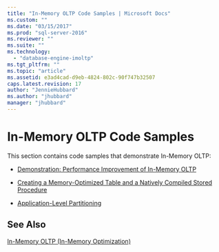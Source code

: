 ```yaml
---
title: "In-Memory OLTP Code Samples | Microsoft Docs"
ms.custom: ""
ms.date: "03/15/2017"
ms.prod: "sql-server-2016"
ms.reviewer: ""
ms.suite: ""
ms.technology: 
  - "database-engine-imoltp"
ms.tgt_pltfrm: ""
ms.topic: "article"
ms.assetid: e3ad4cad-d9eb-4824-802c-90f747b32507
caps.latest.revision: 17
author: "JennieHubbard"
ms.author: "jhubbard"
manager: "jhubbard"
---
```

# In-Memory OLTP Code Samples
  This section contains code samples that demonstrate In-Memory OLTP:  
  
-   [Demonstration: Performance Improvement of In-Memory OLTP](../../relational-databases/in-memory-oltp/demonstration-performance-improvement-of-in-memory-oltp.md)  
  
-   [Creating a Memory-Optimized Table and a Natively Compiled Stored Procedure](../../relational-databases/in-memory-oltp/creating-a-memory-optimized-table-and-a-natively-compiled-stored-procedure.md)  
  
-   [Application-Level Partitioning](../../relational-databases/in-memory-oltp/application-level-partitioning.md)  
  
## See Also  
 [In-Memory OLTP &#40;In-Memory Optimization&#41;](../../relational-databases/in-memory-oltp/in-memory-oltp-in-memory-optimization.md)  
  
  